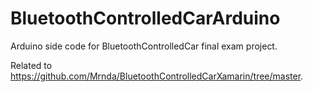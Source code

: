 BluetoothControlledCarArduino
=============================

Arduino side code for BluetoothControlledCar final exam project. 

Related to https://github.com/Mrnda/BluetoothControlledCarXamarin/tree/master.
